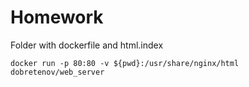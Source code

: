 # Homework

Folder with dockerfile and html.index


```
docker run -p 80:80 -v ${pwd}:/usr/share/nginx/html dobretenov/web_server
```

